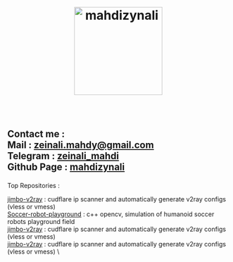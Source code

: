 <meta name="google-site-verification" content="BfhfA34SBZWSTWaKui6y9KxiB-AvMYblVQari9t0Pic" />
<meta name="author" content="Mahdi Zeinali">
<meta name="account" content="mahdizynali">
<meta name="description" content="mahdi Zeinali github account">
<meta name="copyright" content="mahdi zeinali 2023">
<meta name="keywords" content="mahdi zeinali, mahdizynali, mrl-hsl, mrl, hsl, zeinali, mahdi zynali">


<h1 align="center">
  <br>
  <a href="https://github.com/mahdizynali"><img src="https://avatars.githubusercontent.com/u/104717705?v=4" alt="mahdizynali" width="200"></a>
</h1>

<h2 align="left">
  <br>

Contact me :\
Mail : [zeinali.mahdy@gmail.com](zeinali.mahdy@gmail.com)\
Telegram : [zeinali_mahdi](https://t.me/zeinali_mahdi)\
Github Page : [mahdizynali](https://github.com/mahdizynali)
  </h2>

Top Repositories :
  
[jimbo-v2ray](https://github.com/mahdizynali/jimbo-v2ray) : cudflare ip scanner and automatically generate v2ray configs (vless or vmess) \
[Soccer-robot-playground](https://github.com/mahdizynali/Soccer-Robot-Playground) : c++ opencv, simulation of humanoid soccer robots playground field \
[jimbo-v2ray](https://github.com/mahdizynali/jimbo-v2ray) : cudflare ip scanner and automatically generate v2ray configs (vless or vmess) \
[jimbo-v2ray](https://github.com/mahdizynali/jimbo-v2ray) : cudflare ip scanner and automatically generate v2ray configs (vless or vmess) \
